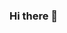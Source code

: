 ### Hi there 👋

<!--
**lzh-zone/lzh-zone** is a ✨ _special_ ✨ repository because its `README.md` (this file) appears on your GitHub profile.


Here are some ideas to get you started:
<div align="center">
    <img height="137px" src="https://github-readme-stats.vercel.app/api?username=sun0225SUN&hide_title=true&hide_border=true&show_icons=trueline_height=21&text_color=000&icon_color=000&bg_color=0,ea6161,ffc64d,fffc4d,52fa5a&theme=graywhite" />
</div>
[![lzh-zone's GitHub stats](https://github-readme-stats.vercel.app/api?username=lzh-zone)](https://github.com/anuraghazra/github-readme-stats)

